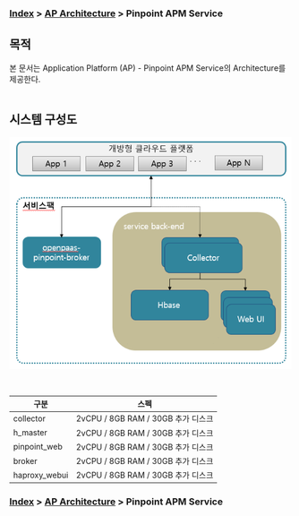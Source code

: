 ### [Index](https://github.com/PaaS-TA/Guide-eng/blob/master/README.md) > [AP Architecture](../README.md) > Pinpoint APM Service

## 목적
본 문서는 Application Platform (AP) - Pinpoint APM Service의 Architecture를 제공한다.
<br><br>

## 시스템 구성도


![Pinpoint APM Service Architecture](image/pinpoint_architecture.png)

<br>

| 구분  | 스펙 |
|-------|------|
| collector | 2vCPU / 8GB RAM / 30GB 추가 디스크 |
| h_master | 2vCPU / 8GB RAM / 30GB 추가 디스크 |
| pinpoint_web | 2vCPU / 8GB RAM / 30GB 추가 디스크 |
| broker | 2vCPU / 8GB RAM / 30GB 추가 디스크 |
| haproxy_webui | 2vCPU / 8GB RAM / 30GB 추가 디스크 |



### [Index](https://github.com/PaaS-TA/Guide-eng/blob/master/README.md) > [AP Architecture](../README.md) > Pinpoint APM Service
